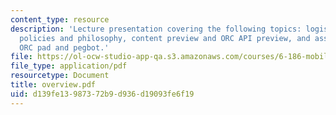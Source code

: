 ```yaml
---
content_type: resource
description: 'Lecture presentation covering the following topics: logistics, course
  policies and philosophy, content preview and ORC API preview, and assembling the
  ORC pad and pegbot.'
file: https://ol-ocw-studio-app-qa.s3.amazonaws.com/courses/6-186-mobile-autonomous-systems-laboratory-january-iap-2005/d139fe13987372b9d936d19093fe6f19_overview.pdf
file_type: application/pdf
resourcetype: Document
title: overview.pdf
uid: d139fe13-9873-72b9-d936-d19093fe6f19
---
```

